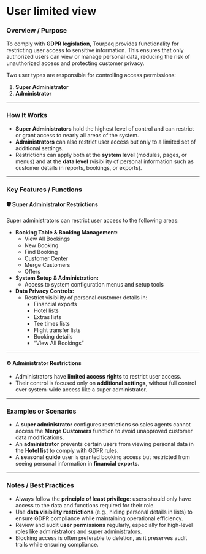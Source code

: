 # User limited view

### **Overview / Purpose**

To comply with **GDPR legislation**, Tourpaq provides functionality for restricting user access to sensitive information. This ensures that only authorized users can view or manage personal data, reducing the risk of unauthorized access and protecting customer privacy.

Two user types are responsible for controlling access permissions:

1. **Super Administrator**
2. **Administrator**

***

### **How It Works**

* **Super Administrators** hold the highest level of control and can restrict or grant access to nearly all areas of the system.
* **Administrators** can also restrict user access but only to a limited set of additional settings.
* Restrictions can apply both at the **system level** (modules, pages, or menus) and at the **data level** (visibility of personal information such as customer details in reports, bookings, or exports).

***

### **Key Features / Functions**

#### 🛡️ **Super Administrator Restrictions**

Super administrators can restrict user access to the following areas:

* **Booking Table & Booking Management:**
  * View All Bookings
  * New Booking
  * Find Booking
  * Customer Center
  * Merge Customers
  * Offers
* **System Setup & Administration:**
  * Access to system configuration menus and setup tools
* **Data Privacy Controls:**
  * Restrict visibility of personal customer details in:
    * Financial exports
    * Hotel lists
    * Extras lists
    * Tee times lists
    * Flight transfer lists
    * Booking details
    * “View All Bookings”

***

#### ⚙️ **Administrator Restrictions**

* Administrators have **limited access rights** to restrict user access.
* Their control is focused only on **additional settings**, without full control over system-wide access like a super administrator.

***

### **Examples or Scenarios**

* A **super administrator** configures restrictions so sales agents cannot access the **Merge Customers** function to avoid unapproved customer data modifications.
* An **administrator** prevents certain users from viewing personal data in the **Hotel list** to comply with GDPR rules.
* A **seasonal guide** user is granted booking access but restricted from seeing personal information in **financial exports**.

***

### **Notes / Best Practices**

* Always follow the **principle of least privilege**: users should only have access to the data and functions required for their role.
* Use **data visibility restrictions** (e.g., hiding personal details in lists) to ensure GDPR compliance while maintaining operational efficiency.
* Review and audit **user permissions** regularly, especially for high-level roles like administrators and super administrators.
* Blocking access is often preferable to deletion, as it preserves audit trails while ensuring compliance.

